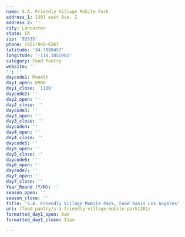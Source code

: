 ```yaml
---
name: S.A. Friendly Village Mobile Park
address_1: 1301 east Ave. I
address_2: ''
city: Lancaster
state: CA
zip: '93535'
phone: (661)946-6267
latitude: '34.7088457'
longitude: '-118.1055901'
category: Food Pantry
website: ''
'': ''
daycode1: Mon4th
day1_open: 0900
day1_close: '1100'
daycode2: ''
day2_open: ''
day2_close: ''
daycode3: ''
day3_open: ''
day3_close: ''
daycode4: ''
day4_open: ''
day4_close: ''
daycode5: ''
day5_open: ''
day5_close: ''
daycode6: ''
day6_open: ''
daycode7: ''
day7_open: ''
day7_close: ''
Year_Round (Y/N): ''
season_open: ''
season_close: ''
title: 'S.A. Friendly Village Mobile Park, Food Oasis Los Angeles'
uri: /food-pantry/s-a-friendly-village-mobile-park1301/
formatted_day1_open: 9am
formatted_day1_close: 11am

---
```

